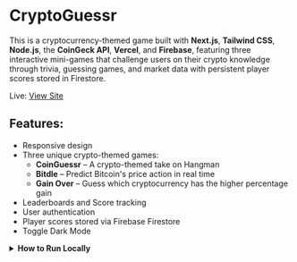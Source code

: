 # CryptoGuessr

This is a cryptocurrency-themed game built with **Next.js**, **Tailwind CSS**, **Node.js**, the **CoinGeck API**, **Vercel**, and **Firebase**, featuring three interactive mini-games that challenge users on their crypto knowledge through trivia, guessing games, and market data with persistent player scores stored in Firestore.

Live: [View Site](https://cryptoguessr-amber.vercel.app)

## Features:
 - Responsive design
 - Three unique crypto-themed games:
   - **CoinGuessr** – A crypto-themed take on Hangman
   - **Bitdle** – Predict Bitcoin's price action in real time
   - **Gain Over** – Guess which cryptocurrency has the higher percentage gain
 - Leaderboards and Score tracking
 - User authentication
 - Player scores stored via Firebase Firestore
 - Toggle Dark Mode

<details>
  <summary><strong>How to Run Locally</strong></summary>

  1. Clone the repo
     `https://github.com/joshuakitong/cryptoguessr`

  2. Install dependencies
     `npm install`

  3. Run the app
     `npm run dev`
</details>